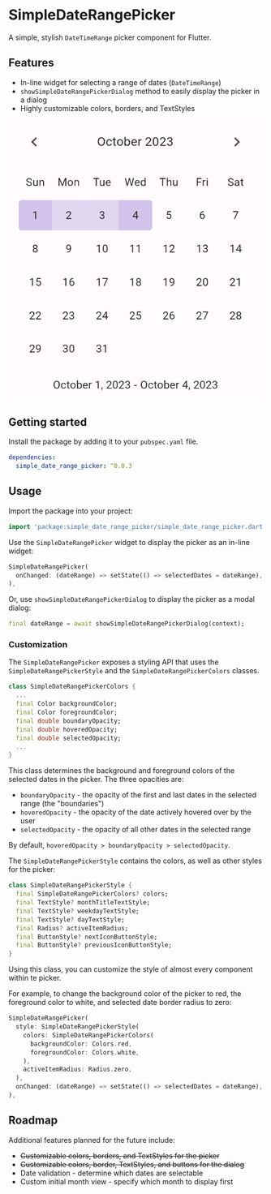 # SimpleDateRangePicker

A simple, stylish `DateTimeRange` picker component for Flutter.

## Features

* In-line widget for selecting a range of dates (`DateTimeRange`)
* `showSimpleDateRangePickerDialog` method to easily display the picker in a dialog
* Highly customizable colors, borders, and TextStyles

![Date range picker with a date range selected](documentation/images/date_range_picker_selected.png)

## Getting started

Install the package by adding it to your `pubspec.yaml` file.

```yaml
dependencies:
  simple_date_range_picker: ^0.0.3
```

## Usage

Import the package into your project:

```dart
import 'package:simple_date_range_picker/simple_date_range_picker.dart';
```

Use the `SimpleDateRangePicker` widget to display the picker as an in-line widget:

```dart
SimpleDateRangePicker(
  onChanged: (dateRange) => setState(() => selectedDates = dateRange),
),
```

Or, use `showSimpleDateRangePickerDialog` to display the picker as a modal dialog:

```dart
final dateRange = await showSimpleDateRangePickerDialog(context);
```

### Customization

The `SimpleDateRangePicker` exposes a styling API that uses the `SimpleDateRangePickerStyle` and the `SimpleDateRangePickerColors` classes.

```dart
class SimpleDateRangePickerColors {
  ...
  final Color backgroundColor;
  final Color foregroundColor;
  final double boundaryOpacity;
  final double hoveredOpacity;
  final double selectedOpacity;
  ...
}
```

This class determines the background and foreground colors of the selected dates in the picker. The three opacities are:

  * `boundaryOpacity` - the opacity of the first and last dates in the selected range (the "boundaries")
  * `hoveredOpacity` - the opacity of the date actively hovered over by the user
  * `selectedOpacity` - the opacity of all other dates in the selected range

By default, `hoveredOpacity > boundaryOpacity > selectedOpacity`.

The `SimpleDateRangePickerStyle` contains the colors, as well as other styles for the picker:

```dart
class SimpleDateRangePickerStyle {
  final SimpleDateRangePickerColors? colors;
  final TextStyle? monthTitleTextStyle;
  final TextStyle? weekdayTextStyle;
  final TextStyle? dayTextStyle;
  final Radius? activeItemRadius;
  final ButtonStyle? nextIconButtonStyle;
  final ButtonStyle? previousIconButtonStyle;
}
```

Using this class, you can customize the style of almost every component within te picker.

For example, to change the background color of the picker to red, the foreground color to white, and selected date border radius to zero:

```dart
SimpleDateRangePicker(
  style: SimpleDateRangePickerStyle(
    colors: SimpleDateRangePickerColors(
      backgroundColor: Colors.red,
      foregroundColor: Colors.white,
    ),
    activeItemRadius: Radius.zero,
  ),
  onChanged: (dateRange) => setState(() => selectedDates = dateRange),
),
```

## Roadmap

Additional features planned for the future include:

* ~~Customizable colors, borders, and TextStyles for the picker~~
* ~~Customizable colors, border, TextStyles, and buttons for the dialog~~
* Date validation - determine which dates are selectable
* Custom initial month view - specify which month to display first
